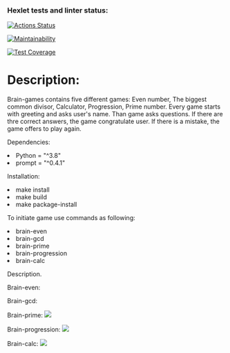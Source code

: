 ### Hexlet tests and linter status:
[![Actions Status](https://github.com/AnyaMankova/python-project-lvl1/workflows/hexlet-check/badge.svg)](https://github.com/AnyaMankova/python-project-lvl1/actions)

[![Maintainability](https://api.codeclimate.com/v1/badges/a99a88d28ad37a79dbf6/maintainability)](https://codeclimate.com/github/codeclimate/codeclimate/maintainability)

[![Test Coverage](https://api.codeclimate.com/v1/badges/a99a88d28ad37a79dbf6/test_coverage)](https://codeclimate.com/github/codeclimate/codeclimate/test_coverage)

<h1>Description:</h1>
Brain-games contains five different games: Even number, The biggest common divisor, Calculator, Progression, Prime number.
Every game starts with greeting and asks user's name.
Than game asks questions. If there are thre correct answers, the game congratulate user. If there is a mistake, the game offers to play again.

Dependencies:
<li>Python = "^3.8"
<li>prompt = "^0.4.1"
  
Installation:
<li>make install
<li>make build
<li>make package-install

To initiate game use commands as following:
<li>brain-even
<li>brain-gcd
<li>brain-prime
<li>brain-progression
<li>brain-calc

Description.

Brain-even:
<a href="The game offers to user a random number. User has to answer 'yes' if the number is even and 'no' otherwise." /></a>

Brain-gcd:
<a href="The game offers to user a random number. User has to answer 'yes' if the number is even and 'no' otherwise." /></a>

Brain-prime:
<a href="https://asciinema.org/a/p3B2kzg4eIGDjEQhhK5lmE6s8" target="_blank"><img src="https://asciinema.org/a/p3B2kzg4eIGDjEQhhK5lmE6s8.svg" /></a>

Brain-progression:
<a href="https://asciinema.org/a/deHuHAFiU7c4r5srGDuX8Nh7h" target="_blank"><img src="https://asciinema.org/a/deHuHAFiU7c4r5srGDuX8Nh7h.svg" /></a>

Brain-calc:
<a href="https://asciinema.org/a/mpUtTGlRZWnZ7kH5omX1t2FPD" target="_blank"><img src="https://asciinema.org/a/mpUtTGlRZWnZ7kH5omX1t2FPD.svg" /></a>
